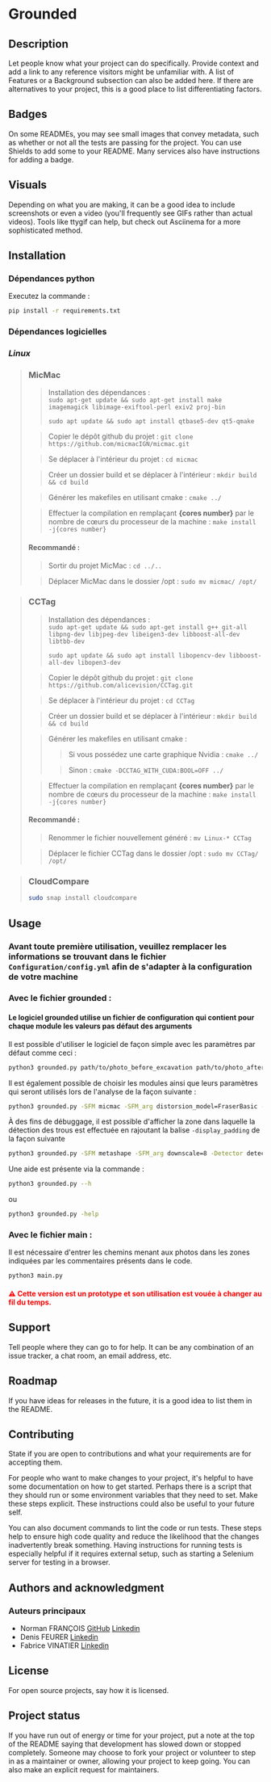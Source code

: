 # Grounded


## Description
Let people know what your project can do specifically. Provide context and add a link to any reference visitors might be unfamiliar with. A list of Features or a Background subsection can also be added here. If there are alternatives to your project, this is a good place to list differentiating factors.

## Badges
On some READMEs, you may see small images that convey metadata, such as whether or not all the tests are passing for the project. You can use Shields to add some to your README. Many services also have instructions for adding a badge.

## Visuals
Depending on what you are making, it can be a good idea to include screenshots or even a video (you'll frequently see GIFs rather than actual videos). Tools like ttygif can help, but check out Asciinema for a more sophisticated method.

## Installation

### Dépendances python
Executez la commande : 
    
```bash
pip install -r requirements.txt
```
### Dépendances logicielles

### _Linux_

>### MicMac
> > Installation des dépendances :  
> > `sudo apt-get update && sudo apt-get install make imagemagick libimage-exiftool-perl exiv2 proj-bin`
> >
> > `sudo apt update && sudo apt install qtbase5-dev qt5-qmake`
> 
> > Copier le dépôt github du projet : `git clone https://github.com/micmacIGN/micmac.git`  
>
> > Se déplacer à l'intérieur du projet : `cd micmac`  
>
> > Créer un dossier build et se déplacer à l'intérieur : `mkdir build && cd build`
>
> > Générer les makefiles en utilisant cmake : `cmake ../`
>
> > Effectuer la compilation en remplaçant **{cores number}** par le nombre de cœurs du processeur de la machine : `make install -j{cores number}`
>
>#### Recommandé : 
> 
> > Sortir du projet MicMac : `cd ../..`
> 
> > Déplacer MicMac dans le dossier /opt : `sudo mv micmac/ /opt/`

>### CCTag
>
> > Installation des dépendances :  
> > `sudo apt-get update && sudo apt-get install g++ git-all libpng-dev libjpeg-dev libeigen3-dev libboost-all-dev libtbb-dev`
> > 
> > `sudo apt update && sudo apt install libopencv-dev libboost-all-dev libopen3-dev`
> 
> > Copier le dépôt github du projet : `git clone https://github.com/alicevision/CCTag.git`
> 
> > Se déplacer à l'intérieur du projet : `cd CCTag`  
> 
> > Créer un dossier build et se déplacer à l'intérieur : `mkdir build && cd build`
> 
> > Générer les makefiles en utilisant cmake :
> > > Si vous possédez une carte graphique Nvidia : `cmake ../`
> >
> > > Sinon : `cmake -DCCTAG_WITH_CUDA:BOOL=OFF ../`
> 
> > Effectuer la compilation en remplaçant **{cores number}** par le nombre de cœurs du processeur de la machine : `make install -j{cores number}`
> 
>#### Recommandé :
> > Renommer le fichier nouvellement généré : `mv Linux-* CCTag`
> 
> > Déplacer le fichier CCTag dans le dossier /opt : `sudo mv CCTag/ /opt/`


>### CloudCompare
>```bash
>sudo snap install cloudcompare
>```

## Usage

### Avant toute première utilisation, veuillez remplacer les informations se trouvant dans le fichier `Configuration/config.yml` afin de s'adapter à la configuration de votre machine


### Avec le fichier grounded :
#### Le logiciel grounded utilise un fichier de configuration qui contient pour chaque module les valeurs pas défaut des arguments

Il est possible d'utiliser le logiciel de façon simple avec les paramètres par défaut comme ceci : 
```bash
python3 grounded.py path/to/photo_before_excavation path/to/photo_after_excavation
```

Il est également possible de choisir les modules ainsi que leurs paramètres qui seront utilisés lors de l'analyse de la façon suivante :
```bash
python3 grounded.py -SFM micmac -SFM_arg distorsion_model=FraserBasic -SFM_arg zoom_final=BigMack -Detector detection_cctag path/to/photo_before_excavation path/to/photo_after_excavation
```

À des fins de débuggage, il est possible d'afficher la zone dans laquelle la détection des trous est effectuée en rajoutant la balise `-display_padding` de la façon suivante 
```bash
python3 grounded.py -SFM metashape -SFM_arg downscale=8 -Detector detection_metashape -display_padding path/to/photo_before_excavation path/to/photo_after_excavation
```

Une aide est présente via la commande :
```bash
python3 grounded.py --h
```
ou
```bash
python3 grounded.py -help
```

### Avec le fichier main :
Il est nécessaire d'entrer les chemins menant aux photos dans les zones indiquées par les commentaires présents dans le code.
```commandline
python3 main.py
```

#### <span style="color:red">⚠️ Cette version est un prototype et son utilisation est vouée à changer au fil du temps.</span>

## Support
Tell people where they can go to for help. It can be any combination of an issue tracker, a chat room, an email address, etc.

## Roadmap
If you have ideas for releases in the future, it is a good idea to list them in the README.

## Contributing
State if you are open to contributions and what your requirements are for accepting them.

For people who want to make changes to your project, it's helpful to have some documentation on how to get started. Perhaps there is a script that they should run or some environment variables that they need to set. Make these steps explicit. These instructions could also be useful to your future self.

You can also document commands to lint the code or run tests. These steps help to ensure high code quality and reduce the likelihood that the changes inadvertently break something. Having instructions for running tests is especially helpful if it requires external setup, such as starting a Selenium server for testing in a browser.

## Authors and acknowledgment
### Auteurs principaux
- Norman FRANÇOIS [GitHub](https://github.com/Norman-Francois) [Linkedin](https://fr.linkedin.com/in/norman-françois)
- Denis FEURER  [Linkedin](https://fr.linkedin.com/in/denis-feurer-87a7084/fr)
- Fabrice VINATIER [Linkedin](https://fr.linkedin.com/in/fabrice-vinatier-2167ba1b5)

## License
For open source projects, say how it is licensed.

## Project status
If you have run out of energy or time for your project, put a note at the top of the README saying that development has slowed down or stopped completely. Someone may choose to fork your project or volunteer to step in as a maintainer or owner, allowing your project to keep going. You can also make an explicit request for maintainers.
